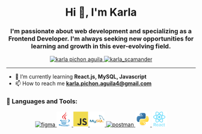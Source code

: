 <div id="header" align="center">
    <h1 align="center"> Hi 👋, I'm Karla </h1>
    <h3 align="center"> I'm passionate about web development and specializing as a Frontend Developer. 
        I'm always seeking new opportunities for learning and growth in this ever-evolving field.
    </h3>

</div>

<div id="badges" align="center">
    <a href="https://linkedin.com/in/karla pichon aguila" target="blank">
    <img src="https://raw.githubusercontent.com/rahuldkjain/github-profile-readme-generator/master/src/images/icons/Social/linked-in-alt.svg"
     alt="karla pichon aguila" height="20" width="30" />
    </a>
    <a href="https://instagram.com/karla_scamander" target="blank">
    <img src="https://raw.githubusercontent.com/rahuldkjain/github-profile-readme-generator/master/src/images/icons/Social/instagram.svg" 
    alt="karla_scamander" height="20" width="30" />
    </a>
</div>

---
   
- 🌱 I’m currently learning **React.js, MySQL, Javascript**
- 📫 How to reach me **karla.pichon.aguila4@gmail.com**


 <h3> 🔨 Languages and Tools:</h3>

<p align="center"> <a href="https://www.figma.com/" target="_blank" rel="noreferrer"> <img src="https://www.vectorlogo.zone/logos/figma/figma-icon.svg" alt="figma" width="40" height="40"/> </a> <a href="https://www.java.com" target="_blank" rel="noreferrer"> <img src="https://raw.githubusercontent.com/devicons/devicon/master/icons/java/java-original.svg" alt="java" width="40" height="40"/> </a> <a href="https://developer.mozilla.org/en-US/docs/Web/JavaScript" target="_blank" rel="noreferrer"> <img src="https://raw.githubusercontent.com/devicons/devicon/master/icons/javascript/javascript-original.svg" alt="javascript" width="40" height="40"/> </a> <a href="https://www.mysql.com/" target="_blank" rel="noreferrer"> <img src="https://raw.githubusercontent.com/devicons/devicon/master/icons/mysql/mysql-original-wordmark.svg" alt="mysql" width="40" height="40"/> </a> <a href="https://postman.com" target="_blank" rel="noreferrer"> <img src="https://www.vectorlogo.zone/logos/getpostman/getpostman-icon.svg" alt="postman" width="40" height="40"/> </a> <a href="https://www.python.org" target="_blank" rel="noreferrer"> <img src="https://raw.githubusercontent.com/devicons/devicon/master/icons/python/python-original.svg" alt="python" width="40" height="40"/> </a> <a href="https://reactjs.org/" target="_blank" rel="noreferrer"> <img src="https://raw.githubusercontent.com/devicons/devicon/master/icons/react/react-original-wordmark.svg" alt="react" width="40" height="40"/> </a> </p>

